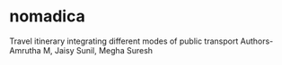 # nomadica
Travel itinerary integrating different modes of public transport
Authors-Amrutha M, Jaisy Sunil, Megha Suresh

